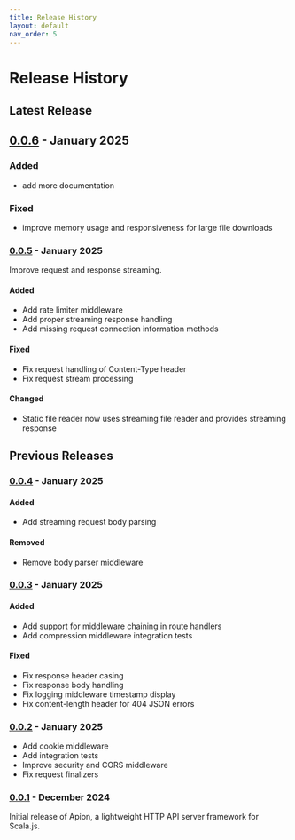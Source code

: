 ```yaml
---
title: Release History
layout: default
nav_order: 5
---
```


# Release History

## Latest Release

## [0.0.6] - January 2025

### Added
- add more documentation

### Fixed
- improve memory usage and responsiveness for large file downloads

[0.0.6]: https://github.com/edadma/apion/releases/tag/v0.0.6

### [0.0.5] - January 2025

Improve request and response streaming.

#### Added
- Add rate limiter middleware
- Add proper streaming response handling
- Add missing request connection information methods

#### Fixed
- Fix request handling of Content-Type header
- Fix request stream processing

#### Changed
- Static file reader now uses streaming file reader and provides streaming response

## Previous Releases

### [0.0.4] - January 2025

#### Added
- Add streaming request body parsing

#### Removed
- Remove body parser middleware

### [0.0.3] - January 2025

#### Added
- Add support for middleware chaining in route handlers
- Add compression middleware integration tests

#### Fixed
- Fix response header casing
- Fix response body handling
- Fix logging middleware timestamp display
- Fix content-length header for 404 JSON errors

### [0.0.2] - January 2025
- Add cookie middleware
- Add integration tests
- Improve security and CORS middleware
- Fix request finalizers

### [0.0.1] - December 2024
Initial release of Apion, a lightweight HTTP API server framework for Scala.js.

[0.0.5]: https://github.com/edadma/apion/releases/tag/v0.0.5
[0.0.4]: https://github.com/edadma/apion/releases/tag/v0.0.4
[0.0.3]: https://github.com/edadma/apion/releases/tag/v0.0.3
[0.0.2]: https://github.com/edadma/apion/releases/tag/v0.0.2
[0.0.1]: https://github.com/edadma/apion/releases/tag/v0.0.1
